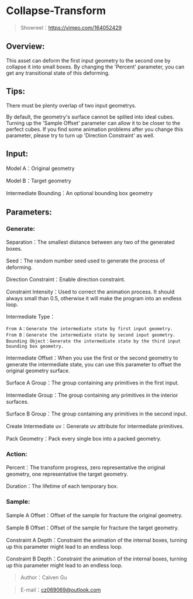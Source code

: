 # Collapse-Transform

> Showreel：https://vimeo.com/164052429

Overview:
-----

  This asset can deform the first input geometry to the second one by collapse it into small boxes. By changing the 'Percent' parameter, you can get any transitional state of this deforming.

Tips:
-----

  There must be plenty overlap of two input geometrys.

  By default, the geometry's surface cannot be splited into ideal cubes. Turning up the 'Sample Offset' parameter can allow it to be closer to the perfect cubes. If you find some animation problems after you change this parameter, please try to turn up 'Direction Constraint' as well.

Input:
-----

  Model A：Original geometry

  Model B：Target geometry

  Intermediate Bounding：An optional bounding box geometry

Parameters:
-----

### Generate:

  Separation：The smallest distance between any two of the generated boxes.

  Seed：The random number seed used to generate the process of deforming.

  Direction Constraint：Enable direction constraint.

  Constraint Intensity：Used to correct the animation process. It should always small than 0.5, otherwise it will make the program into an endless loop.

  Intermediate Type：

    From A：Generate the intermediate state by first input geometry.
    From B：Generate the intermediate state by second input geometry.
    Bounding Object：Generate the intermediate state by the third input bounding box geometry.

  Intermediate Offset：When you use the first or the second geometry to generate the intermediate state, you can use this parameter to offset the original geometry surface.

  Surface A Group：The group containing any primitives in the first input.

  Intermediate Group：The group containing any primitives in the interior surfaces.

  Surface B Group：The group containing any primitives in the second input.

  Create Intermediate uv：Generate uv attribute for intermediate primitives.

  Pack Geometry：Pack every single box into a packed geometry.

### Action:

  Percent：The transform progress, zero representative the original geometry, one representative the target geometry.

  Duration：The lifetime of each temporary box.

### Sample:

  Sample A Offset：Offset of the sample for fracture the original geometry.

  Sample B Offset：Offset of the sample for fracture the target geometry.

  Constraint A Depth：Constraint the animation of the internal boxes, turning up this parameter might lead to an endless loop.

  Constraint B Depth：Constraint the animation of the internal boxes, turning up this parameter might lead to an endless loop.
  

> Author：Calven Gu

> E-mail：cz069069@outlook.com
